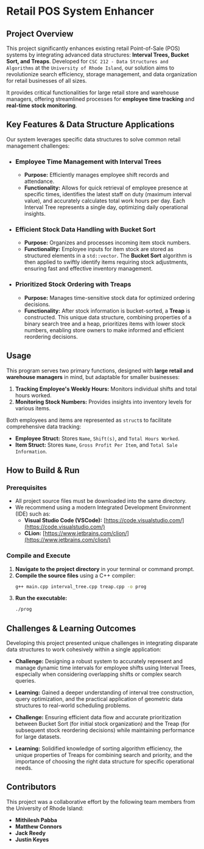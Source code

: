 # Retail POS System Enhancer

## Project Overview

This project significantly enhances existing retail Point-of-Sale (POS) systems by integrating advanced data structures: **Interval Trees, Bucket Sort, and Treaps**. Developed for `CSC 212 - Data Structures and Algorithms` at the `University of Rhode Island`, our solution aims to revolutionize search efficiency, storage management, and data organization for retail businesses of all sizes.

It provides critical functionalities for large retail store and warehouse managers, offering streamlined processes for **employee time tracking** and **real-time stock monitoring**.

## Key Features & Data Structure Applications

Our system leverages specific data structures to solve common retail management challenges:

* ### Employee Time Management with Interval Trees
    * **Purpose:** Efficiently manages employee shift records and attendance.
    * **Functionality:** Allows for quick retrieval of employee presence at specific times, identifies the latest staff on duty (maximum interval value), and accurately calculates total work hours per day. Each Interval Tree represents a single day, optimizing daily operational insights.

* ### Efficient Stock Data Handling with Bucket Sort
    * **Purpose:** Organizes and processes incoming item stock numbers.
    * **Functionality:** Employee inputs for item stock are stored as structured elements in a `std::vector`. The **Bucket Sort** algorithm is then applied to swiftly identify items requiring stock adjustments, ensuring fast and effective inventory management.

* ### Prioritized Stock Ordering with Treaps
    * **Purpose:** Manages time-sensitive stock data for optimized ordering decisions.
    * **Functionality:** After stock information is bucket-sorted, a **Treap** is constructed. This unique data structure, combining properties of a binary search tree and a heap, prioritizes items with lower stock numbers, enabling store owners to make informed and efficient reordering decisions.

## Usage

This program serves two primary functions, designed with **large retail and warehouse managers** in mind, but adaptable for smaller businesses:

1.  **Tracking Employee's Weekly Hours:** Monitors individual shifts and total hours worked.
2.  **Monitoring Stock Numbers:** Provides insights into inventory levels for various items.

Both employees and items are represented as `struct`s to facilitate comprehensive data tracking:

* **Employee Struct:** Stores `Name`, `Shift(s)`, and `Total Hours Worked`.
* **Item Struct:** Stores `Name`, `Gross Profit Per Item`, and `Total Sale Information`.

## How to Build & Run

### Prerequisites

* All project source files must be downloaded into the same directory.
* We recommend using a modern Integrated Development Environment (IDE) such as:
    * **Visual Studio Code (VSCode):** [https://code.visualstudio.com/](https://code.visualstudio.com/)
    * **CLion:** [https://www.jetbrains.com/clion/](https://www.jetbrains.com/clion/)

### Compile and Execute

1.  **Navigate to the project directory** in your terminal or command prompt.
2.  **Compile the source files** using a C++ compiler:
    ```bash
    g++ main.cpp interval_tree.cpp treap.cpp -o prog
    ```
3.  **Run the executable:**
    ```bash
    ./prog
    ```

## Challenges & Learning Outcomes

Developing this project presented unique challenges in integrating disparate data structures to work cohesively within a single application:

* **Challenge:** Designing a robust system to accurately represent and manage dynamic time intervals for employee shifts using Interval Trees, especially when considering overlapping shifts or complex search queries.
* **Learning:** Gained a deeper understanding of interval tree construction, query optimization, and the practical application of geometric data structures to real-world scheduling problems.

* **Challenge:** Ensuring efficient data flow and accurate prioritization between Bucket Sort (for initial stock organization) and the Treap (for subsequent stock reordering decisions) while maintaining performance for large datasets.
* **Learning:** Solidified knowledge of sorting algorithm efficiency, the unique properties of Treaps for combining search and priority, and the importance of choosing the right data structure for specific operational needs.

## Contributors

This project was a collaborative effort by the following team members from the University of Rhode Island:

* **Mithilesh Pabba**
* **Matthew Connors**
* **Jack Reedy**
* **Justin Keyes**

